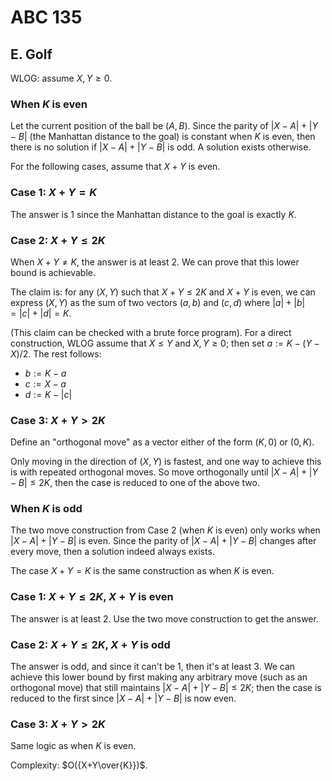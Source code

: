 # ABC 135

## E. Golf
WLOG: assume $X,Y\ge{0}$.

### When $K$ is even
Let the current position of the ball be $(A,B)$. Since the parity of $|X-A|+|Y-B|$ (the Manhattan distance to the goal) is constant when $K$ is even, then there is no solution if $|X-A|+|Y-B|$ is odd. A solution exists otherwise.

For the following cases, assume that $X+Y$ is even.

### Case 1: $X+Y=K$
The answer is $1$ since the Manhattan distance to the goal is exactly $K$.

### Case 2: $X+Y\le{2K}$
When $X+Y\ne{K}$, the answer is at least $2$. We can prove that this lower bound is achievable.

The claim is: for any $(X,Y)$ such that $X+Y\le{2K}$ and $X+Y$ is even, we can express $(X,Y)$ as the sum of two vectors $(a,b)$ and $(c,d)$ where $|a|+|b|=|c|+|d|=K$.

(This claim can be checked with a brute force program). For a direct construction, WLOG assume that $X\le{Y}$ and $X,Y\ge{0}$; then set $a:=K-(Y-X)/2$. The rest follows:
 - $b:=K-a$
 - $c:=X-a$
 - $d:=K-|c|$

### Case 3: $X+Y>2K$
Define an "orthogonal move" as a vector either of the form $(K,0)$ or $(0,K)$.

Only moving in the direction of $(X,Y)$ is fastest, and one way to achieve this is with repeated orthogonal moves. So move orthogonally until $|X-A|+|Y-B|\le{2K}$, then the case is reduced to one of the above two.

### When $K$ is odd
The two move construction from Case 2 (when $K$ is even) only works when $|X-A|+|Y-B|$ is even. Since the parity of $|X-A|+|Y-B|$ changes after every move, then a solution indeed always exists.

The case $X+Y=K$ is the same construction as when $K$ is even.

### Case 1: $X+Y\le{2K}$, $X+Y$ is even
The answer is at least $2$. Use the two move construction to get the answer.

### Case 2: $X+Y\le{2K}$, $X+Y$ is odd
The answer is odd, and since it can't be $1$, then it's at least $3$. We can achieve this lower bound by first making any arbitrary move (such as an orthogonal move) that still maintains $|X-A|+|Y-B|\le{2K}$; then the case is reduced to the first since $|X-A|+|Y-B|$ is now even.

### Case 3: $X+Y>2K$
Same logic as when $K$ is even.

Complexity: $O({X+Y\over{K}})$.